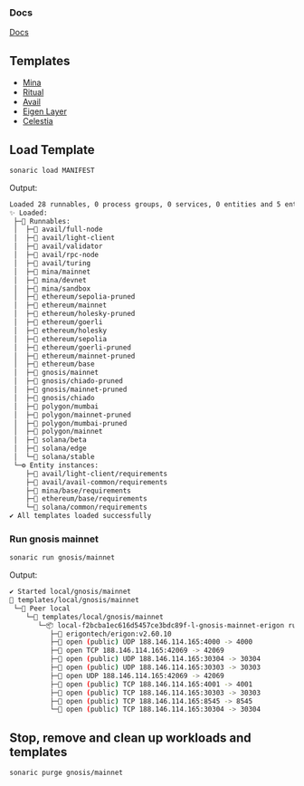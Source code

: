 ### Docs
[Docs](https://github.com/sonaric-network/kits/tree/main/docs)

## Templates

- [Mina](https://github.com/sonaric-network/kits/tree/main/docs/mina.md)
- [Ritual](https://github.com/sonaric-network/kits/tree/main/docs/ritual.md)
- [Avail](https://github.com/sonaric-network/kits/tree/main/docs/avail.md)
- [Eigen Layer](https://github.com/sonaric-network/kits/tree/main/docs/eigen-layer.md)
- [Celestia](https://github.com/sonaric-network/kits/tree/main/docs/celestia.md)


## Load Template

```bash
sonaric load MANIFEST
```
Output:
```bash
Loaded 28 runnables, 0 process groups, 0 services, 0 entities and 5 entity instances from 6 files
✨ Loaded:
 ├─🔩 Runnables:
 │  ├─🧩 avail/full-node
 │  ├─🧩 avail/light-client
 │  ├─🧩 avail/validator
 │  ├─🧩 avail/rpc-node
 │  ├─🧩 avail/turing
 │  ├─🧩 mina/mainnet
 │  ├─🧩 mina/devnet
 │  ├─🧩 mina/sandbox
 │  ├─🧩 ethereum/sepolia-pruned
 │  ├─🧩 ethereum/mainnet
 │  ├─🧩 ethereum/holesky-pruned
 │  ├─🧩 ethereum/goerli
 │  ├─🧩 ethereum/holesky
 │  ├─🧩 ethereum/sepolia
 │  ├─🧩 ethereum/goerli-pruned
 │  ├─🧩 ethereum/mainnet-pruned
 │  ├─🧩 ethereum/base
 │  ├─🧩 gnosis/mainnet
 │  ├─🧩 gnosis/chiado-pruned
 │  ├─🧩 gnosis/mainnet-pruned
 │  ├─🧩 gnosis/chiado
 │  ├─🧩 polygon/mumbai
 │  ├─🧩 polygon/mainnet-pruned
 │  ├─🧩 polygon/mumbai-pruned
 │  ├─🧩 polygon/mainnet
 │  ├─🧩 solana/beta
 │  ├─🧩 solana/edge
 │  └─🧩 solana/stable
 └─⚙️ Entity instances:
    ├─🧩 avail/light-client/requirements
    ├─🧩 avail/avail-common/requirements
    ├─🧩 mina/base/requirements
    ├─🧩 ethereum/base/requirements
    └─🧩 solana/common/requirements
✔ All templates loaded successfully
```

### Run gnosis mainnet

```bash
sonaric run gnosis/mainnet
```
Output:
```bash
✔ Started local/gnosis/mainnet
🔩 templates/local/gnosis/mainnet
 └─🧊 Peer local
    └─🔩 templates/local/gnosis/mainnet
       └─📦 local-f2bcba1ec616d5457ce3bdc89f-l-gnosis-mainnet-erigon running
          ├─🧩 erigontech/erigon:v2.60.10
          ├─🔌 open (public) UDP 188.146.114.165:4000 -> 4000
          ├─🔌 open TCP 188.146.114.165:42069 -> 42069
          ├─🔌 open (public) UDP 188.146.114.165:30304 -> 30304
          ├─🔌 open (public) UDP 188.146.114.165:30303 -> 30303
          ├─🔌 open UDP 188.146.114.165:42069 -> 42069
          ├─🔌 open (public) TCP 188.146.114.165:4001 -> 4001
          ├─🔌 open (public) TCP 188.146.114.165:30303 -> 30303
          ├─🔌 open (public) TCP 188.146.114.165:8545 -> 8545
          └─🔌 open (public) TCP 188.146.114.165:30304 -> 30304
```

## Stop, remove and clean up workloads and templates

```bash
sonaric purge gnosis/mainnet
```